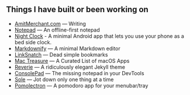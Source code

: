 ## Things I have built or been working on

- [AmitMerchant.com](https://amitmerchant.com/) — Writing
- [Notepad](https://notepad.js.org/) — An offline-first notepad
- [Night Clock](https://play.google.com/store/apps/details?id=com.amitmerchant.nightclockalwayson) - A minimal Android app that lets you use your phone as a bed side clock.
- [Markdownify](https://markdownify.js.org/) — A minimal Markdown editor
- [LinkSnatch](https://linksnatch.pages.dev/) — Dead simple bookmarks
- [Mac Treasure](https://mactreasure.com/) — A Curated List of macOS Apps
- [Reverie](https://github.com/amitmerchant1990/reverie) — A ridiculously elegant Jekyll theme
- [ConsolePad](https://github.com/amitmerchant1990/consolepad) — The missing notepad in your DevTools
- [Sole](https://github.com/amitmerchant1990/sole) — Jot down only one thing at a time
- [Pomolectron](https://github.com/amitmerchant1990/pomolectron) — A pomodoro app for your menubar/tray
